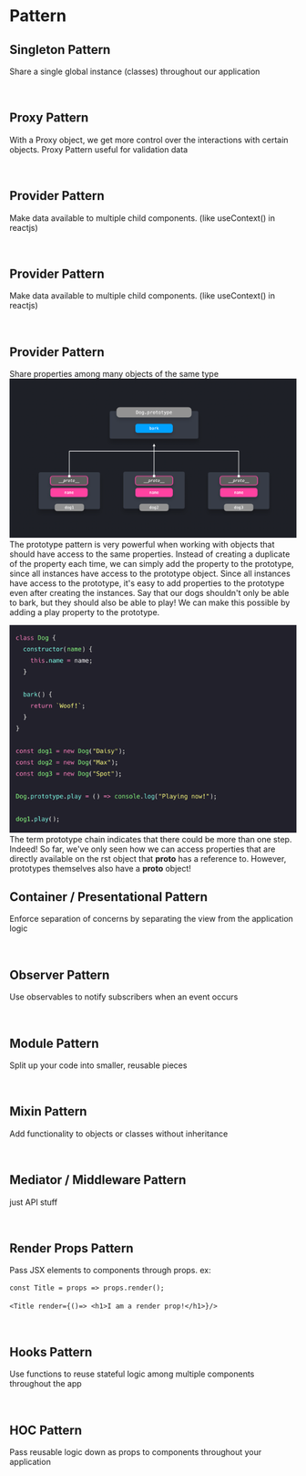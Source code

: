 # Pattern

## Singleton Pattern
Share a single global instance (classes) throughout our application

<br/>

## Proxy Pattern
With a Proxy object, we get more control over the interactions with certain
objects. Proxy Pattern useful for validation data

<br/>

## Provider Pattern
Make data available to multiple child components. (like useContext() in reactjs)

<br/>

## Provider Pattern
Make data available to multiple child components. (like useContext() in reactjs)

<br/>

## Provider Pattern
Share properties among many objects of the same type
![protodiagram](ss/Screenshot%20from%202022-09-27%2004-41-40.png)
<br/>
The prototype pattern is very powerful when working with objects that should
have access to the same properties. Instead of creating a duplicate of the
property each time, we can simply add the property to the prototype, since all
instances have access to the prototype object.
Since all instances have access to the prototype, it's easy to add properties to
the prototype even after creating the instances.
Say that our dogs shouldn't only be able to bark, but they should also be able
to play! We can make this possible by adding a play property to the prototype.<br/>

![protocode](ss/Screenshot%20from%202022-09-27%2004-45-36.png) <br/>
The term prototype chain indicates that there could be more than one step.
Indeed! So far, we've only seen how we can access properties that are directly
available on the rst object that __proto__ has a reference to. However,
prototypes themselves also have a __proto__ object! <br/>

## Container / Presentational Pattern
Enforce separation of concerns by separating the view from the application logic

<br/>

## Observer Pattern 
Use observables to notify subscribers when an event occurs

<br/>

## Module Pattern 
Split up your code into smaller, reusable pieces <br/>

<br/>

## Mixin Pattern
Add functionality to objects or classes without inheritance <br/>

<br/>

## Mediator / Middleware Pattern
just API stuff

<br/>

## Render Props Pattern
Pass JSX elements to components through props. ex: <br/>
```
const Title = props => props.render();

<Title render={()=> <h1>I am a render prop!</h1>}/>
```

<br/>

## Hooks Pattern
Use functions to reuse stateful logic among multiple components throughout the app

<br/>

## HOC Pattern
Pass reusable logic down as props to components throughout your application
